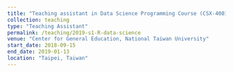 ```yaml
---
title: "Teaching assistant in Data Science Programming Course (CSX-4001)"
collection: teaching
type: "Teaching Assistant"
permalink: /teaching/2019-s1-R-data-science
venue: "Center for General Education, National Taiwan University"
start_date: 2018-09-15
end_date: 2019-01-13
location: "Taipei, Taiwan"
---
```

